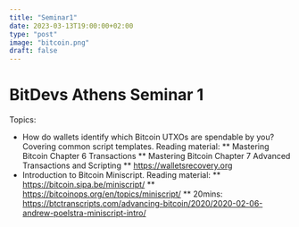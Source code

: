```yaml
---
title: "Seminar1"
date: 2023-03-13T19:00:00+02:00
type: "post"
image: "bitcoin.png"
draft: false
---
```


# BitDevs Athens Seminar 1

Topics:

* How do wallets identify which Bitcoin UTXOs are spendable by you? Covering common script templates. Reading material:
** Mastering Bitcoin Chapter 6 Transactions
** Mastering Bitcoin Chapter 7 Advanced Transactions and Scripting
** https://walletsrecovery.org
* Introduction to Bitcoin Miniscript. Reading material:
** https://bitcoin.sipa.be/miniscript/
** https://bitcoinops.org/en/topics/miniscript/
** 20mins: https://btctranscripts.com/advancing-bitcoin/2020/2020-02-06-andrew-poelstra-miniscript-intro/
